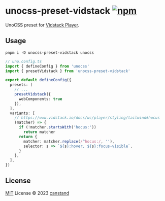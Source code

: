 # unocss-preset-vidstack [![npm](https://img.shields.io/npm/v/unocss-preset-vidstack)](https://npmjs.com/package/unocss-preset-vidstack)

UnoCSS preset for [Vidstack Player](https://www.vidstack.io/docs/wc/player/styling/tailwind).

## Usage

```shell
pnpm i -D unocss-preset-vidstack unocss
```

```ts
// uno.config.ts
import { defineConfig } from 'unocss'
import { presetVidstack } from 'unocss-preset-vidstack'

export default defineConfig({
  presets: [
    // ...
    presetVidstack({
      webComponents: true
    }),
  ],
  variants: [
    // https://www.vidstack.io/docs/wc/player/styling/tailwind#hocus
    (matcher) => {
      if (!matcher.startsWith('hocus:'))
        return matcher
      return {
        matcher: matcher.replace(/^hocus:/, ''),
        selector: s => `${s}:hover, ${s}:focus-visible`,
      }
    },
  ],
})
```

## License

[MIT](./LICENSE) License © 2023 [canstand](https://github.com/canstand)
